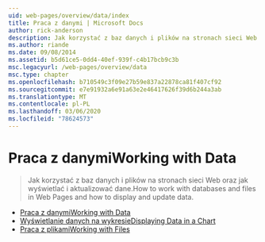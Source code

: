 ```yaml
---
uid: web-pages/overview/data/index
title: Praca z danymi | Microsoft Docs
author: rick-anderson
description: Jak korzystać z baz danych i plików na stronach sieci Web oraz jak wyświetlać i aktualizować dane.
ms.author: riande
ms.date: 09/08/2014
ms.assetid: b5d61ce5-0dd4-40ef-939f-c4b17bcb9c3b
msc.legacyurl: /web-pages/overview/data
msc.type: chapter
ms.openlocfilehash: b710549c3f09e27b59e837a22878ca81f407cf92
ms.sourcegitcommit: e7e91932a6e91a63e2e46417626f39d6b244a3ab
ms.translationtype: MT
ms.contentlocale: pl-PL
ms.lasthandoff: 03/06/2020
ms.locfileid: "78624573"
---
```

# <a name="working-with-data"></a><span data-ttu-id="ce892-103">Praca z danymi</span><span class="sxs-lookup"><span data-stu-id="ce892-103">Working with Data</span></span>

> <span data-ttu-id="ce892-104">Jak korzystać z baz danych i plików na stronach sieci Web oraz jak wyświetlać i aktualizować dane.</span><span class="sxs-lookup"><span data-stu-id="ce892-104">How to work with databases and files in Web Pages and how to display and update data.</span></span>

- [<span data-ttu-id="ce892-105">Praca z danymi</span><span class="sxs-lookup"><span data-stu-id="ce892-105">Working with Data</span></span>](5-working-with-data.md)
- [<span data-ttu-id="ce892-106">Wyświetlanie danych na wykresie</span><span class="sxs-lookup"><span data-stu-id="ce892-106">Displaying Data in a Chart</span></span>](7-displaying-data-in-a-chart.md)
- [<span data-ttu-id="ce892-107">Praca z plikami</span><span class="sxs-lookup"><span data-stu-id="ce892-107">Working with Files</span></span>](working-with-files.md)

